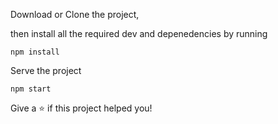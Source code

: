 

Download or Clone the project, 

then install all the required dev and depenedencies by running

```
npm install
```

Serve the project

```
npm start
```



Give a ⭐️ if this project helped you!
